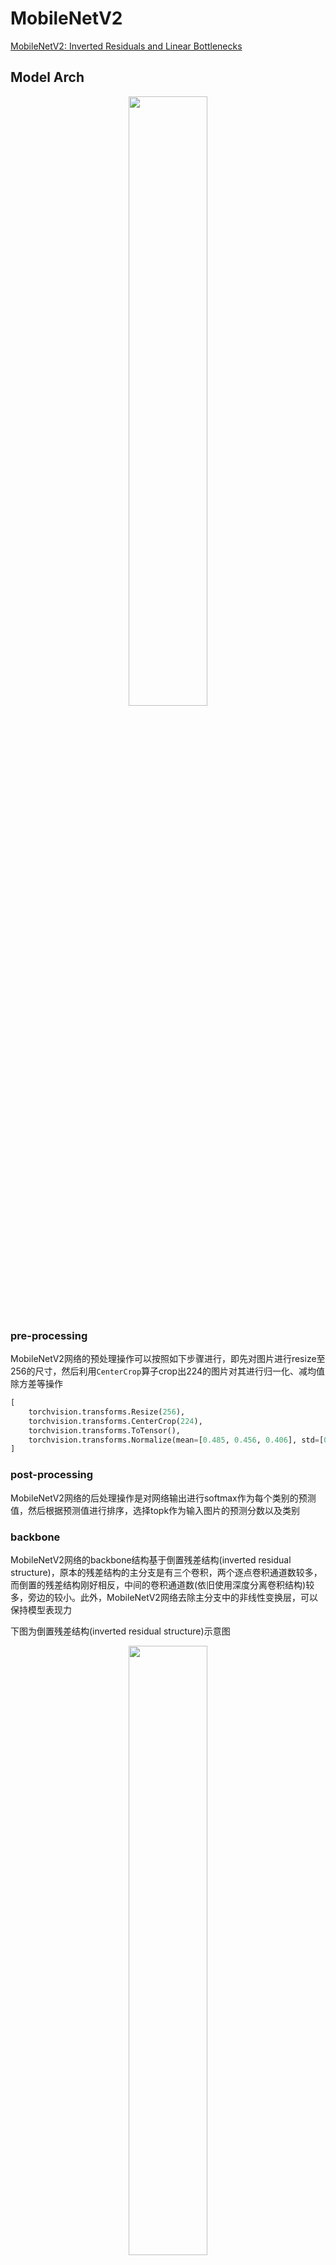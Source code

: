 
# MobileNetV2

[MobileNetV2: Inverted Residuals and Linear Bottlenecks](https://arxiv.org/abs/1801.04381)

## Model Arch

<div align=center><img src="../../images/mobilenetv2/mobilenet_v2_structure.png" width="50%" height="50%"></div>

### pre-processing

MobileNetV2网络的预处理操作可以按照如下步骤进行，即先对图片进行resize至256的尺寸，然后利用`CenterCrop`算子crop出224的图片对其进行归一化、减均值除方差等操作

```python
[
    torchvision.transforms.Resize(256),
    torchvision.transforms.CenterCrop(224),
    torchvision.transforms.ToTensor(),
    torchvision.transforms.Normalize(mean=[0.485, 0.456, 0.406], std=[0.229, 0.224, 0.225],),
]
```

### post-processing

MobileNetV2网络的后处理操作是对网络输出进行softmax作为每个类别的预测值，然后根据预测值进行排序，选择topk作为输入图片的预测分数以及类别

### backbone

MobileNetV2网络的backbone结构基于倒置残差结构(inverted residual structure)，原本的残差结构的主分支是有三个卷积，两个逐点卷积通道数较多，而倒置的残差结构刚好相反，中间的卷积通道数(依旧使用深度分离卷积结构)较多，旁边的较小。此外，MobileNetV2网络去除主分支中的非线性变换层，可以保持模型表现力

下图为倒置残差结构(inverted residual structure)示意图

<div align=center><img src="../../images/mobilenetv2/inverted_residual.png" width="50%" height="50%"></div>

综上，mobilenetv2对应block结构如下图
<div align=center><img src="../../images/mobilenetv2/arch.png" width="50%" height="50%"></div>


### head

MobileNetV2网络的head层由global-average-pooling层和一层全连接层组成

### common

- inverted residual structure
- depthwise conv


## Model Info

### 模型性能


|       模型        |                                                                  源码                                                                   |  top1  |  top5  | flops(M) | params(M) | input size |
| :---------------: | :-------------------------------------------------------------------------------------------------------------------------------------: | :----: | :----: | :------: | :-------: | :--------: |
|    mobilenetv2    |                     [torchvision](https://github.com/pytorch/vision/blob/v0.9.0/torchvision/models/mobilenetv2.py)                      | 71.878 | 90.286 | 327.650  |   3.505   |    224     |
|    mobilenetv2    | [timm](https://github.com/rwightman/pytorch-image-models/blob/3599c7e6a4b781cb6147f0cbdceb2e455c36fe03/timm/models/efficientnet.py#L92) | 72.956 | 91.010 | 327.544  |   3.500   |    224     |
|    mobilenetv2    |               [mmcls](https://github.com/open-mmlab/mmclassification/blob/master/mmcls/models/backbones/mobilenet_v2.py)                | 71.86  | 90.42  | 319.894  |    3.5    |    224     |
|    mobilenetv2    |                       [keras](https://github.com/keras-team/keras/blob/2.3.1/keras/applications/mobilenet_v2.py)                        | 71.30  |  90.1  |  301.33  |    3.5    |    224     |
| MobileNetV2_x0_25 |              [ppcls](https://github.com/PaddlePaddle/PaddleClas/blob/v2.4.0/ppcls/arch/backbone/model_zoo/mobilenet_v2.py)              | 53.210 | 76.520 |  34.180  |   1.53    |    224     |
| MobileNetV2_x0_5  |              [ppcls](https://github.com/PaddlePaddle/PaddleClas/blob/v2.4.0/ppcls/arch/backbone/model_zoo/mobilenet_v2.py)              | 65.030 | 85.720 |  99.480  |   1.98    |    224     |
| MobileNetV2_x0_75 |              [ppcls](https://github.com/PaddlePaddle/PaddleClas/blob/v2.4.0/ppcls/arch/backbone/model_zoo/mobilenet_v2.py)              | 69.830 | 89.010 | 197.370  |   2.65    |    224     |
|    MobileNetV2    |              [ppcls](https://github.com/PaddlePaddle/PaddleClas/blob/v2.4.0/ppcls/arch/backbone/model_zoo/mobilenet_v2.py)              | 72.150 | 90.650 | 327.840  |   3.540   |    224     |
| MobileNetV2_x1_5  |              [ppcls](https://github.com/PaddlePaddle/PaddleClas/blob/v2.4.0/ppcls/arch/backbone/model_zoo/mobilenet_v2.py)              | 74.120 | 91.670 | 702.350  |   6.900   |    224     |
| MobileNetV2_x2_0  |              [ppcls](https://github.com/PaddlePaddle/PaddleClas/blob/v2.4.0/ppcls/arch/backbone/model_zoo/mobilenet_v2.py)              | 75.230 | 92.580 | 1217.250 |  11.330   |    224     |
| MobileNetV2_ssld  |              [ppcls](https://github.com/PaddlePaddle/PaddleClas/blob/v2.4.0/ppcls/arch/backbone/model_zoo/mobilenet_v2.py)              | 76.740 | 93.390 |  327.84  |   3.540   |    224     |



### 测评数据集说明

<div align=center><img src="../../images/datasets/imagenet.jpg"></div>

[ImageNet](https://image-net.org) 是一个计算机视觉系统识别项目，是目前世界上图像识别最大的数据库。是美国斯坦福的计算机科学家，模拟人类的识别系统建立的。能够从图片中识别物体。ImageNet是一个非常有前景的研究项目，未来用在机器人身上，就可以直接辨认物品和人了。超过1400万的图像URL被ImageNet手动注释，以指示图片中的对象;在至少一百万张图像中，还提供了边界框。ImageNet包含2万多个类别; 一个典型的类别，如“气球”或“草莓”，每个类包含数百张图像。

ImageNet数据是CV领域非常出名的数据集，ISLVRC竞赛使用的数据集是轻量版的ImageNet数据集。ISLVRC2012是非常出名的一个数据集，在很多CV领域的论文，都会使用这个数据集对自己的模型进行测试，在该项目中分类算法用到的测评数据集就是ISLVRC2012数据集的验证集。在一些论文中，也会称这个数据叫成ImageNet 1K或者ISLVRC2012，两者是一样的。“1 K”代表的是1000个类别。

### 评价指标说明

- top1准确率: 测试图片中最佳得分所对应的标签是正确标注类别的样本数除以总的样本数
- top5准确率: 测试图片中正确标签包含在前五个分类概率中的个数除以总的样本数

## Deploy

### step.1 获取模型

1. timm

    ```bash
    pip install timm==0.6.5
    python ../common/utils/export_timm_torchvision_model.py --model_library timm  --model_name mobilenetv2_100 --save_dir ./onnx  --size 224 --pretrained_weights xxx.pth
    ```
2. mmclassification

   mmcls框架参考 [mmclassification](https://github.com/open-mmlab/mmclassification),可使用如下位置的pytorch2onnx.py或pytorch2torchscript.py转成相应的模型
    ```bash
    git clone https://github.com/open-mmlab/mmclassification.git
    cd mmclassification

    python tools/deployment/pytorch2onnx.py \
        --config configs/mobilenet_v2/mobilenet_v2_b32x8_imagenet.py \
        --checkpoint weights/mobilenet_v2.pth \
        --output-file output/mobilenet_v2.onnx \
    ```

3. torchvision
    ```bash
    python ../common/utils/export_timm_torchvision_model.py --model_library torchvision  --model_name mobilenet_v2 --save_dir ./onnx  --size 224 --pretrained_weights xxx.pth
    ```

4. ppcls
    ```bash
    pip install PaddlePaddle==2.3.2  Paddle2ONNX==1.0.0

    paddle2onnx  --model_dir /path/to/paddle_model/ \
                --model_filename model.pdmodel \
                --params_filename model.pdiparams \
                --save_file model.onnx \
                --enable_dev_version False \
                --opset_version 10
    ```

5. keras

    ⚠️ keras h5 is directly supported formats!

### step.2 获取数据集
- 本模型使用ImageNet官网ILSVRC2012的5万张验证集进行测试，针对`int8`校准数据可从该数据集中任选1000张，为了保证量化精度，请保证每个类别都有数据，请用户自行获取该数据集，[ILSVRC2012](https://image-net.org/challenges/LSVRC/2012/index.php)

    ```
    ├── ImageNet
    |   ├── val
    |   |    ├── ILSVRC2012_val_00000001.JPEG
    │   |    ├── ILSVRC2012_val_00000002.JPEG
    │   |    ├── ......
    |   ├── val_label.txt
    ```

    ```bash
    sh ./data_prep_sh_files/valprep.sh
    ```

    ```bash
    # label.txt
    tench, Tinca tinca
    goldfish, Carassius auratus
    ...
    ```
### step.3 模型转换

1. 使用模型转换工具vamc，根据具体模型修改模型转换配置文件, 此处以`timm` 为例

   ```bash
   vamc build ./vacc_code/build/timm_mobilenetv2.yaml
   ```
   - [timm](./vacc_code/build/timm_mobilenetv2.yaml)
   - [torchvision](./vacc_code/build/torchvision_mobilenetv2.yaml)
   - [mmcls](./vacc_code/build/mmcls_mobilenetv2.yaml)
   - [ppcls](./vacc_code/build/ppcls_mobilenetv2.yaml)
   - [keras](./vacc_code/build/keras_mobilenetv2.yaml)


### step.4 runstream
1. 根据step.3配置模型三件套信息，[model_info](./vacc_code/model_info/model_info_mobilenet_v2.json)
2. 配置python版数据预处理流程vdsp_params参数
   - [timm](./vacc_code/vdsp_params/sdk1.0/timm-mobilenetv2_100-vdsp_params.json)
   - [torchvision](./vacc_code/vdsp_params/sdk1.0/torchvision-mobilenet_v2-vdsp_params.json)
   - [mmcls](./vacc_code/vdsp_params/sdk1.0/mmcls-mobilenet_v2-vdsp_params.json)
   - [ppcls](./vacc_code/vdsp_params/sdk1.0/ppcls-mobilenet_v2-vdsp_params.json)
   - [keras](./vacc_code/vdsp_params/sdk1.0/keras-mobilenet_v2-vdsp_params.json)
   
3. 执行推理，参考[runstream](../common/sdk1.0/sample_cls.py)
    ```bash
    python ../common/sdk1.0/sample_cls.py --save_dir output/mobilenet_v2_result.txt
    ```

4. 精度评估
   ```bash
    python ../common/eval/eval_topk.py output/mobilenet_v2_result.txt
   ```

### step.5 benchmark
1. 生成推理数据`npz`以及对应的`datalist.txt`
    ```bash
    python ../common/utils/image2npz.py --dataset_path /path/to/ILSVRC2012_img_val --target_path  /path/to/input_npz  --text_path npz_datalist.txt
    ```
2. 性能测试
    ```bash
    ./vamp -m mobilenet_v2-int8-percentile-3_224_224-vacc/mobilenet_v2 --vdsp_params ./vacc_code/vdsp_params/vamp/timm-mobilenetv2_100-vdsp_params.json  -i 8 -p 1 -b 22
    ```
    
3. 获取精度信息
    ```bash
    ./vamp -m mobilenet_v2-int8-percentile-3_224_224-vacc/mobilenet_v2 --vdsp_params ./vacc_code/vdsp_params/vamp/timm-mobilenetv2_100-vdsp_params.json  -i 8 -p 1 -b 22 --datalist npz_datalist.txt --path_output output
    ```
4. 结果解析及精度评估
   ```bash
   python ../common/eval/eval_imagenet.py --result_path output  --datalist npz_datalist.txt --label data/label/imagenet.txt
   ```